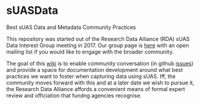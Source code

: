 # sUASData
Best sUAS Data and Metadata Community Practices 


This repository was started out of the Research Data Alliance (RDA) sUAS Data Interest Group meeting in 2017.  Our group page is [here](https://www.rd-alliance.org/groups/small-unmanned-aircraft-systems%E2%80%99-data-ig) with an open mailing list if you would like to engage with the broader community.

The goal of this [wiki](https://github.com/RDA-sUAS-Data-IG/sUASData/wiki) is to enable community conversation (in github [issues](https://github.com/RDA-sUAS-Data-IG/sUASData/issues)) and provide a space for documentation development around what best practices we want to foster when capturing data using sUAS.  Iff,  the community moves forward with this and at a later date we wish to pursue it, the Research Data Alliance affords a convenient means of formal expert review and officiation that fundng agencies recognise.
